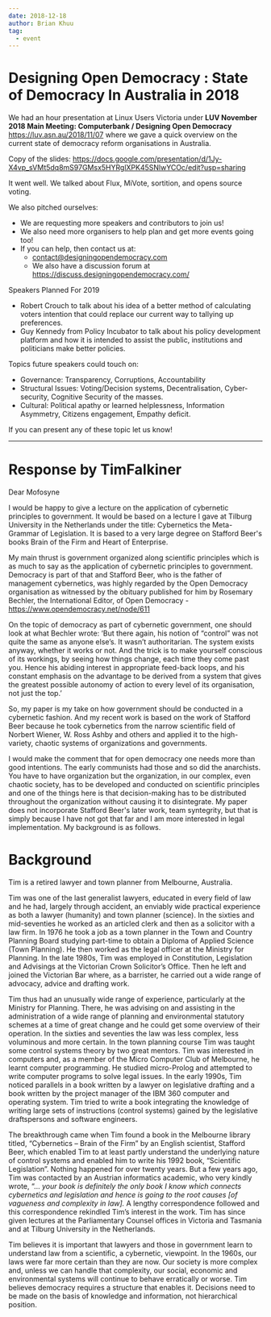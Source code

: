 ```yaml
---
date: 2018-12-18
author: Brian Khuu
tag:
  - event
---
```




# Designing Open Democracy : State of Democracy In Australia in 2018

We had an hour presentation at Linux Users Victoria under **LUV November 2018 Main Meeting: Computerbank / Designing Open Democracy** https://luv.asn.au/2018/11/07 where we gave a quick overview on the current state of democracy reform organisations in Australia.

Copy of the slides: https://docs.google.com/presentation/d/1Jy-X4vp_sVMt5dq8mS97GMsx5HYRglXPK45SNlwYCOc/edit?usp=sharing

It went well. We talked about Flux, MiVote, sortition, and opens source voting.

We also pitched ourselves:

* We are requesting more speakers and contributors to join us!
* We also need more organisers to help plan and get more events going too!
* If you can help, then contact us at:
  * [contact@designingopendemocracy.com](mailto:contact@designingopendemocracy.com)
  * We also have a discussion forum at https://discuss.designingopendemocracy.com/

Speakers Planned For 2019

  * Robert Crouch to talk about his idea of a better method of calculating voters intention that could replace our current way to tallying up preferences.
  * Guy Kennedy from Policy Incubator to talk about his policy development platform and how it is intended to assist the public, institutions and politicians make better policies.

Topics future speakers could touch on:

* Governance: Transparency, Corruptions, Accountability
* Structural Issues: Voting/Decision systems, Decentralisation, Cyber-security, Cognitive Security of the masses.
* Cultural: Political apathy or learned helplessness, Information Asymmetry, Citizens engagement, Empathy deficit.

If you can present any of these topic let us know!

<!-- more -->



-----

# Response by TimFalkiner

Dear Mofosyne

I would be happy to give a lecture on the application of cybernetic principles to government. It would be based on a lecture I gave at Tilburg University in the Netherlands under the title: Cybernetics the Meta-Grammar of Legislation. It is based to a very large degree on Stafford Beer's books Brain of the Firm and Heart of Enterprise. 

My main thrust is government organized along scientific principles which is as much to say as the application of cybernetic principles to government. Democracy is part of that and Stafford Beer, who is the father of management cybernetics, was highly regarded by the Open Democracy organisation as witnessed by the obituary published for him by Rosemary Bechler, the International Editor, of Open Democracy - https://www.opendemocracy.net/node/611   

On the topic of democracy as part of cybernetic government, one should look at what Bechler wrote: ‘But there again, his notion of “control” was not quite the same as anyone else’s. It wasn’t authoritarian. The system exists anyway, whether it works or not. And the trick is to make yourself conscious of its workings, by seeing how things change, each time they come past you. Hence his abiding interest in appropriate feed-back loops, and his constant emphasis on the advantage to be derived from a system that gives the greatest possible autonomy of action to every level of its organisation, not just the top.’

So, my paper is my take on how government should be conducted in a cybernetic fashion. And my recent work is based on the work of Stafford Beer because he took cybernetics from the narrow scientific field of Norbert Wiener, W. Ross Ashby and others and applied it to the high-variety, chaotic systems of organizations and governments.

I would make the comment that for open democracy one needs more than good intentions. The early communists had those and so did the anarchists. You have to have organization but the organization, in our complex, even chaotic society, has to be developed and conducted on scientific principles and one of the things here is that decision-making has to be distributed throughout the organization without causing it to disintegrate. My paper does not incorporate Stafford Beer's later work, team syntegrity, but that is simply because I have not got that far and I am more interested in legal implementation.
My background is as follows.

# Background

Tim is a retired lawyer and town planner from Melbourne, Australia.

Tim was one of the last generalist lawyers, educated in every field of law and he had, largely through accident, an enviably wide practical experience as both a lawyer (humanity) and town planner (science). In the sixties and mid-seventies he worked as an articled clerk and then as a solicitor with a law firm. In 1976 he took a job as a town planner in the Town and Country Planning Board studying part-time to obtain a Diploma of Applied Science (Town Planning). He then worked as the legal officer at the Ministry for Planning. In the late 1980s, Tim was employed in Constitution, Legislation and Advisings at the Victorian Crown Solicitor’s Office. Then he left and joined the Victorian Bar where, as a barrister, he carried out a wide range of advocacy, advice and drafting work.

Tim thus had an unusually wide range of experience, particularly at the Ministry for Planning. There, he was advising on and assisting in the administration of a wide range of planning and environmental statutory schemes at a time of great change and he could get some overview of their operation.
In the sixties and seventies the law was less complex, less voluminous and more certain. In the town planning course Tim was taught some control systems theory by two great mentors. Tim was interested in computers and, as a member of the Micro Computer Club of Melbourne, he learnt computer programming. He studied micro-Prolog and attempted to write computer programs to solve legal issues.
In the early 1990s, Tim noticed parallels in a book written by a lawyer on legislative drafting and a book written by the project manager of the IBM 360 computer and operating system. Tim tried to write a book integrating the knowledge of writing large sets of instructions (control systems) gained by the legislative draftspersons and software engineers.

The breakthrough came when Tim found a book in the Melbourne library titled, “Cybernetics – Brain of the Firm” by an English scientist, Stafford Beer, which enabled Tim to at least partly understand the underlying nature of control systems and enabled him to write his 1992 book, “Scientific Legislation”.
Nothing happened for over twenty years. But a few years ago, Tim was contacted by an Austrian informatics academic, who very kindly wrote, “… *your book is definitely the only book I know which connects cybernetics and legislation and hence is going to the root causes [of vagueness and complexity in law].* A lengthy correspondence followed and this correspondence rekindled Tim’s interest in the work. Tim has since given lectures at the Parliamentary Counsel offices in Victoria and Tasmania and at Tilburg University in the Netherlands.

Tim believes it is important that lawyers and those in government learn to understand law from a scientific, a cybernetic, viewpoint. In the 1960s, our laws were far more certain than they are now. Our society is more complex and, unless we can handle that complexity, our social, economic and environmental systems will continue to behave erratically or worse. Tim believes democracy requires a structure that enables it. Decisions need to be made on the basis of knowledge and information, not hierarchical position.

